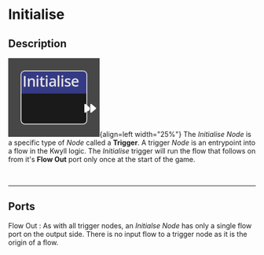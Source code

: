 
# Initialise


## Description

![Initialise Node](../../assets/nodes/initialise.png){align=left width="25%"}
The *Initialise Node* is a specific type of *Node* called a __Trigger__. A
trigger *Node* is an entrypoint into a flow in the Kwyll logic. The
*Initialise* trigger will run the flow that follows on from it's __Flow Out__
port only once at the start of the game.

<br style="clear:left"/>
  
-------

## Ports

Flow Out
: As with all trigger nodes, an *Initialse Node* has only a single flow port
  on the output side. There is no input flow to a trigger node as it is
  the origin of a flow.

